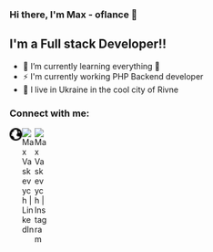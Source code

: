 ### Hi there, I'm Max - oflance 👋

## I'm a Full stack Developer!!

- 🌱 I’m currently learning everything 🤣
- ⚡ I'm currently working PHP Backend developer
- 🔭 I live in Ukraine in the cool city of Rivne

### Connect with me:

[<img align="left" alt="Max Vaskevych" width="22px" src="https://raw.githubusercontent.com/iconic/open-iconic/master/svg/globe.svg" />][website]
[<img align="left" alt="Max Vaskevych | LinkedIn" width="22px" src="https://cdn.jsdelivr.net/npm/simple-icons@v3/icons/linkedin.svg" />][linkedin]
[<img align="left" alt="Max Vaskevych | Instagram" width="22px" src="https://cdn.jsdelivr.net/npm/simple-icons@v3/icons/instagram.svg" />][instagram]



[website]: https://oflance.com
[instagram]: https://www.instagram.com/vaskm
[linkedin]: https://www.linkedin.com/in/max-vaskevych
